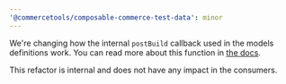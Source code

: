 ```yaml
---
'@commercetools/composable-commerce-test-data': minor
---
```


We're changing how the internal `postBuild` callback used in the models definitions work.
You can read more about this function in [the docs](https://github.com/commercetools/test-data/blob/main/docs/contributing/test-data-models-overview.md#fields-config).

This refactor is internal and does not have any impact in the consumers.
